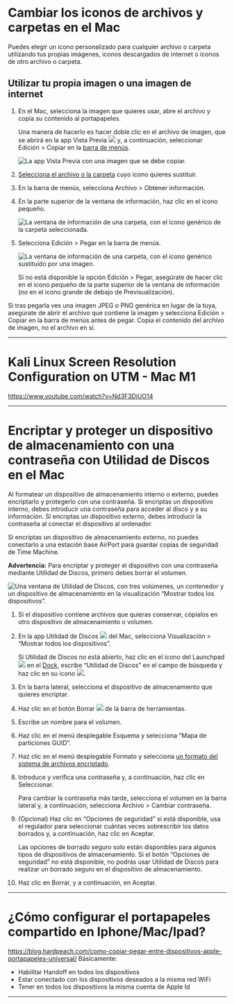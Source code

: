 # Cambiar los iconos de archivos y carpetas en el Mac

Puedes elegir un icono personalizado para cualquier archivo o carpeta utilizando tus propias imágenes, iconos descargados de internet o iconos de otro archivo o carpeta.

## Utilizar tu propia imagen o una imagen de internet

1.  En el Mac, selecciona la imagen que quieres usar, abre el archivo y copia su contenido al portapapeles.
    
    Una manera de hacerlo es hacer doble clic en el archivo de imagen, que se abrirá en la app Vista Previa ![](https://help.apple.com/assets/62A8ED2F99A5D0045E612A42/62A8ED3DCA32D1047032C8FF/es_ES/530c85a3f10678e47ca4a56f0a580b22.png) y, a continuación, seleccionar Edición > Copiar en la [barra de menús](https://support.apple.com/es-es/guide/mac-help/aside/glos33eb8abd/12.0/mac/12.0).
    
    ![La app Vista Previa con una imagen que se debe copiar.](https://help.apple.com/assets/62A8ED2F99A5D0045E612A42/62A8ED3DCA32D1047032C8FF/es_ES/8b749b4684f6b489871428ddf5d5da9a.png)
    
2.  [Selecciona el archivo o la carpeta](https://support.apple.com/es-es/guide/mac-help/aside/glos3b057c3a/12.0/mac/12.0) cuyo icono quieres sustituir.
    
3.  En la barra de menús, selecciona Archivo > Obtener información.
    
4.  En la parte superior de la ventana de información, haz clic en el icono pequeño.
    
    ![La ventana de información de una carpeta, con el icono genérico de la carpeta seleccionada.](https://help.apple.com/assets/62A8ED2F99A5D0045E612A42/62A8ED3DCA32D1047032C8FF/es_ES/ba9c4ebb681f8f6715fa73daa3d66ea7.png)
    
5.  Selecciona Edición > Pegar en la barra de menús.
    
    ![La ventana de información de una carpeta, con el icono genérico sustituido por una imagen.](https://help.apple.com/assets/62A8ED2F99A5D0045E612A42/62A8ED3DCA32D1047032C8FF/es_ES/0cd696ac8de6bf733c304b92cd8657a9.png)
    
    Si no está disponible la opción Edición > Pegar, asegúrate de hacer clic en el icono pequeño de la parte superior de la ventana de información (no en el icono grande de debajo de Previsualización).
    

Si tras pegarla ves una imagen JPEG o PNG genérica en lugar de la tuya, asegúrate de abrir el archivo que contiene la imagen y selecciona Edición > Copiar en la barra de menús antes de pegar. Copia el _contenido_ del archivo de imagen, no el archivo en sí.

---
# Kali Linux Screen Resolution Configuration on UTM - Mac M1
https://www.youtube.com/watch?v=Nd3F3DjUO14

---

# Encriptar y proteger un dispositivo de almacenamiento con una contraseña con Utilidad de Discos en el Mac

Al formatear un dispositivo de almacenamiento interno o externo, puedes encriptarlo y protegerlo con una contraseña. Si encriptas un dispositivo interno, debes introducir una contraseña para acceder al disco y a su información. Si encriptas un dispositivo externo, debes introducir la contraseña al conectar el dispositivo al ordenador.

Si encriptas un dispositivo de almacenamiento externo, no puedes conectarlo a una estación base AirPort para guardar copias de seguridad de Time Machine.

**Advertencia:** Para encriptar y proteger el dispositivo con una contraseña mediante Utilidad de Discos, primero debes borrar el volumen.

![Una ventana de Utilidad de Discos, con tres volúmenes, un contenedor y un dispositivo de almacenamiento en la visualización “Mostrar todos los dispositivos”.](https://help.apple.com/assets/61E886D6F626695C732DB165/61E886D7F626695C732DB16C/es_ES/8b19a61424d65a8193b744c31a27cfd2.png)

1.  Si el dispositivo contiene archivos que quieras conservar, cópialos en otro dispositivo de almacenamiento o volumen.
    
2.  En la app Utilidad de Discos ![](https://help.apple.com/assets/61E886D6F626695C732DB165/61E886D7F626695C732DB16C/es_ES/f77bef81794f5b467f75cbe202ec7a2c.png) del Mac, selecciona Visualización > “Mostrar todos los dispositivos”.
    
    Si Utilidad de Discos no está abierto, haz clic en el icono del Launchpad ![](https://help.apple.com/assets/61E886D6F626695C732DB165/61E886D7F626695C732DB16C/es_ES/a1f94c9ca0de21571b88a8bf9aef36b8.png) en el [Dock](https://support.apple.com/es-es/guide/disk-utility/aside/glosc3855c74/22.0/mac/13.0), escribe “Utilidad de Discos” en el campo de búsqueda y haz clic en su icono ![](https://help.apple.com/assets/61E886D6F626695C732DB165/61E886D7F626695C732DB16C/es_ES/f77bef81794f5b467f75cbe202ec7a2c.png).
    
3.  En la barra lateral, selecciona el dispositivo de almacenamiento que quieres encriptar.
    
4.  Haz clic en el botón Borrar ![](https://help.apple.com/assets/61E886D6F626695C732DB165/61E886D7F626695C732DB16C/es_ES/e267c2a0f5ff6c9cccffb0fc511ab38a.png) de la barra de herramientas.
    
5.  Escribe un nombre para el volumen.
    
6.  Haz clic en el menú desplegable Esquema y selecciona “Mapa de particiones GUID”.
    
7.  Haz clic en el menú desplegable Formato y selecciona [un formato del sistema de archivos encriptado](https://support.apple.com/es-es/guide/disk-utility/dsku19ed921c/22.0/mac/13.0).
    
8.  Introduce y verifica una contraseña y, a continuación, haz clic en Seleccionar.
    
    Para cambiar la contraseña más tarde, selecciona el volumen en la barra lateral y, a continuación, selecciona Archivo > Cambiar contraseña.
    
9.  (Opcional) Haz clic en “Opciones de seguridad” si está disponible, usa el regulador para seleccionar cuántas veces sobrescribir los datos borrados y, a continuación, haz clic en Aceptar.
    
    Las opciones de borrado seguro solo están disponibles para algunos tipos de dispositivos de almacenamiento. Si el botón “Opciones de seguridad” no está disponible, no podrás usar Utilidad de Discos para realizar un borrado seguro en el dispositivo de almacenamiento.
    
10.  Haz clic en Borrar, y a continuación, en Aceptar.

---
# ¿Cómo configurar el portapapeles compartido en Iphone/Mac/Ipad?
https://blog.hardpeach.com/como-copiar-pegar-entre-dispositivos-apple-portapapeles-universal/
Básicamente:
- Habilitar Handoff en todos los dispositivos
- Estar conectado con los dispositivos deseados a la misma red WiFi
- Tener en todos los dispositivos la misma cuenta de Apple Id

---